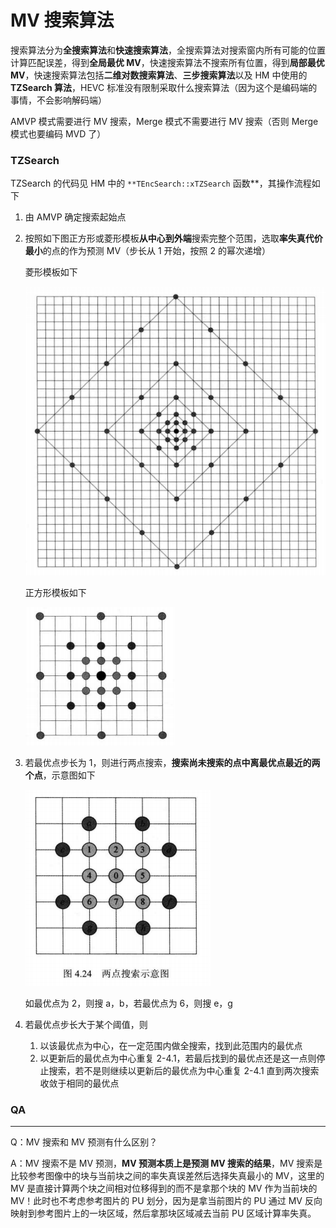 # MV 搜索算法

搜索算法分为**全搜索算法**和**快速搜索算法**，全搜索算法对搜索窗内所有可能的位置计算匹配误差，得到**全局最优 MV**，快速搜索算法不搜索所有位置，得到**局部最优 MV**，快速搜索算法包括**二维对数搜索算法**、**三步搜索算法**以及 HM 中使用的 **TZSearch 算法**，HEVC 标准没有限制采取什么搜索算法（因为这个是编码端的事情，不会影响解码端）

AMVP 模式需要进行 MV 搜索，Merge 模式不需要进行 MV 搜索（否则 Merge 模式也要编码 MVD 了）

### TZSearch

TZSearch 的代码见 HM 中的 `**TEncSearch::xTZSearch` 函数**，其操作流程如下

1. 由 AMVP 确定搜索起始点

2. 按照如下图正方形或菱形模板**从中心到外端**搜索完整个范围，选取**率失真代价最小**的点的作为预测 MV（步长从 1 开始，按照 2 的幂次递增）

   菱形模板如下

   ![MV%20%E6%90%9C%E7%B4%A2%E7%AE%97%E6%B3%95%2025997f95cf9d418a8a4110a2d6d65758/Untitled.png](markdown_images/Untitled-1604936750736.png)

   正方形模板如下

   ![MV%20%E6%90%9C%E7%B4%A2%E7%AE%97%E6%B3%95%2025997f95cf9d418a8a4110a2d6d65758/Untitled%201.png](markdown_images/Untitled%201-1604936750737.png)

3. 若最优点步长为 1，则进行两点搜索，**搜索尚未搜索的点中离最优点最近的两个点**，示意图如下

   ![MV%20%E6%90%9C%E7%B4%A2%E7%AE%97%E6%B3%95%2025997f95cf9d418a8a4110a2d6d65758/Untitled%202.png](markdown_images/Untitled%202-1604936750737.png)

   如最优点为 2，则搜 a，b，若最优点为 6，则搜 e，g

4. 若最优点步长大于某个阈值，则

   1. 以该最优点为中心，在一定范围内做全搜索，找到此范围内的最优点
   2. 以更新后的最优点为中心重复 2-4.1，若最后找到的最优点还是这一点则停止搜索，若不是则继续以更新后的最优点为中心重复 2-4.1 直到两次搜索收敛于相同的最优点

### QA

---

Q：MV 搜索和 MV 预测有什么区别？

A：MV 搜索不是 MV 预测，**MV 预测本质上是预测 MV 搜索的结果**，MV 搜索是比较参考图像中的块与当前块之间的率失真误差然后选择失真最小的 MV，这里的 MV 是直接计算两个块之间相对位移得到的而不是拿那个块的 MV 作为当前块的 MV！此时也不考虑参考图片的 PU 划分，因为是拿当前图片的 PU 通过 MV 反向映射到参考图片上的一块区域，然后拿那块区域减去当前 PU 区域计算率失真。